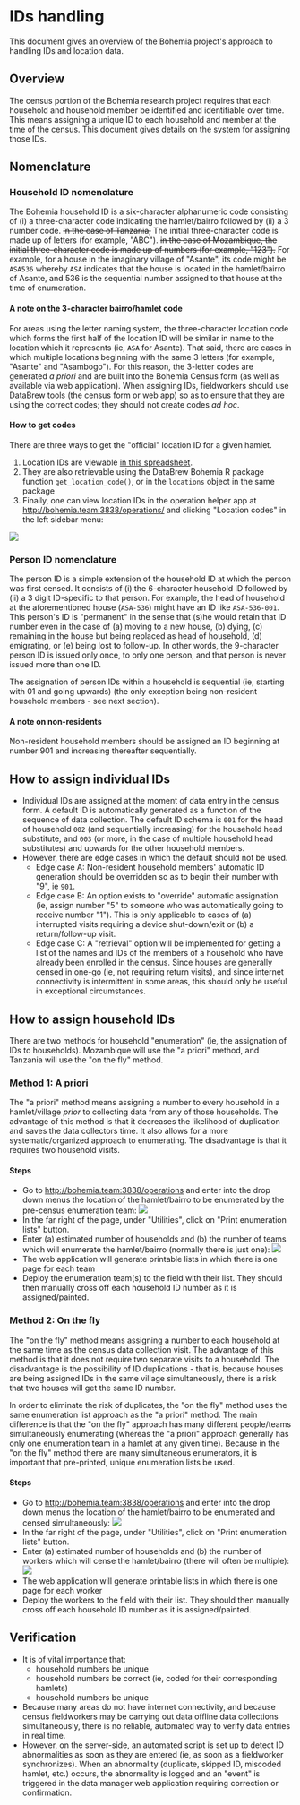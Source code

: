 # IDs handling

This document gives an overview of the Bohemia project's approach to handling IDs and location data.

## Overview

The census portion of the Bohemia research project requires that each household and household member be identified and identifiable over time. This means assigning a unique ID to each household and member at the time of the census. This document gives details on the system for assigning those IDs.

## Nomenclature

### Household ID nomenclature

The Bohemia household ID is a six-character alphanumeric code consisting of (i) a three-character code indicating the hamlet/bairro followed by (ii) a 3 number code. ~~In the case of Tanzania,~~ The initial three-character code is made up of letters (for example, "ABC"). ~~in the case of Mozambique, the initial three-character code is made up of numbers (for example, "123").~~ For example, for a house in the imaginary village of "Asante", its code might be `ASA536` whereby `ASA` indicates that the house is located in the hamlet/bairro of Asante, and 536 is the sequential number assigned to that house at the time of enumeration.  

#### A note on the 3-character bairro/hamlet code

For areas using the letter naming system, the three-character location code which forms the first half of the location ID will be similar in name to the location which it represents (ie, `ASA` for Asante). That said, there are cases in which multiple locations beginning with the same 3 letters (for example, "Asante" and "Asambogo"). For this reason, the 3-letter codes are generated _a priori_ and are built into the Bohemia Census form (as well as available via web application). When assigning IDs, fieldworkers should use DataBrew tools (the census form or web app) so as to ensure that they are using the correct codes; they should not create codes _ad hoc_.

#### How to get codes

There are three ways to get the "official" location ID for a given hamlet.  

1. Location IDs are viewable [in this spreadsheet](https://docs.google.com/spreadsheets/d/1hQWeHHmDMfojs5gjnCnPqhBhiOeqKWG32xzLQgj5iBY/edit#gid=1134589765).
2. They are also retrievable using the DataBrew Bohemia R package function `get_location_code()`, or in the `locations` object in the same package
3. Finally, one can view location IDs in the operation helper app at http://bohemia.team:3838/operations/ and clicking "Location codes" in the left sidebar menu:

![](img/locations.png)


### Person ID nomenclature

The person ID is a simple extension of the household ID at which the person was first censed. It consists of (i) the 6-character household ID followed by (ii) a 3 digit ID-specific to that person. For example, the head of household at the aforementioned house (`ASA-536`) might have an ID like `ASA-536-001`. This person's ID is "permanent" in the sense that (s)he would retain that ID number even in the case of (a) moving to a new house, (b) dying, (c) remaining in the house but being replaced as head of household, (d) emigrating, or (e) being lost to follow-up. In other words, the 9-character person ID is issued only once, to only one person, and that person is never issued more than one ID.

The assignation of person IDs within a household is sequential (ie, starting with 01 and going upwards) (the only exception being non-resident household members - see next section).

#### A note on non-residents

Non-resident household members should be assigned an ID beginning at number 901 and increasing thereafter sequentially.

## How to assign individual IDs

- Individual IDs are assigned at the moment of data entry in the census form. A default ID is automatically generated as a function of the sequence of data collection. The default ID schema is `001` for the head of household `002` (and sequentially increasing) for the household head substitute, and `003` (or more, in the case of multiple household head substitutes) and upwards for the other household members.
- However, there are edge cases in which the default should not be used.
  - Edge case A: Non-resident household members' automatic ID generation should be overridden so as to begin their number with "9", ie `901`.
  - Edge case B: An option exists to "override" automatic assignation (ie, assign number "5" to someone who was automatically going to receive number "1"). This is only applicable to cases of (a) interrupted visits requiring a device shut-down/exit or (b) a return/follow-up visit.
  - Edge case C: A "retrieval" option will be implemented for getting a list of the names and IDs of the members of a household who have already been enrolled in the census. Since houses are generally censed in one-go (ie, not requiring return visits), and since internet connectivity is intermittent in some areas, this should only be useful in exceptional circumstances.


## How to assign household IDs

There are two methods for household "enumeration" (ie, the assignation of IDs to households). Mozambique will use the "a priori" method, and Tanzania will use the "on the fly" method.

### Method 1: A priori

The "a priori" method means assigning a number to every household in a hamlet/village _prior_ to collecting data from any of those households. The advantage of this method is that it decreases the likelihood of duplication and saves the data collectors time. It also allows for a more systematic/organized approach to enumerating. The disadvantage is that it requires two household visits.

#### Steps

- Go to http://bohemia.team:3838/operations and enter into the drop down menus the location of the hamlet/bairro to be enumerated by the pre-census enumeration team:
![](img/locationsdrop.png)
- In the far right of the page, under "Utilities", click on "Print enumeration lists" button.
- Enter (a) estimated number of households and (b) the number of teams which will enumerate the hamlet/bairro (normally there is just one):
![](img/enumeration1.png)
- The web application will generate printable lists in which there is one page for each team
- Deploy the enumeration team(s) to the field with their list. They should then manually cross off each household ID number as it is assigned/painted.

### Method 2: On the fly

The "on the fly" method means assigning a number to each household at the same time as the census data collection visit. The advantage of this method is that it does not require two separate visits to a household. The disadvantage is the possibility of ID duplications - that is, because houses are being assigned IDs in the same village simultaneously, there is a risk that two houses will get the same ID number.

In order to eliminate the risk of duplicates, the "on the fly" method uses the same enumeration list approach as the "a priori" method. The main difference is that the "on the fly" approach has many different people/teams simultaneously enumerating (whereas the "a priori" approach generally has only one enumeration team in a hamlet at any given time). Because in the "on the fly" method there are many simultaneous enumerators, it is important that pre-printed, unique enumeration lists be used.

#### Steps
- Go to http://bohemia.team:3838/operations and enter into the drop down menus the location of the hamlet/bairro to be enumerated and censed simultaneously:
![](img/locationsdrop.png)
- In the far right of the page, under "Utilities", click on "Print enumeration lists" button.
- Enter (a) estimated number of households and (b) the number of workers which will cense the hamlet/bairro (there will often be multiple):
![](img/enumeration1.png)
- The web application will generate printable lists in which there is one page for each worker
- Deploy the workers to the field with their list. They should then manually cross off each household ID number as it is assigned/painted.

## Verification  
- It is of vital importance that:
  - household numbers be unique
  - household numbers be correct (ie, coded for their corresponding hamlets)
  - household numbers be unique
- Because many areas do not have internet connectivity, and because census fieldworkers may be carrying out data offline data collections simultaneously, there is no reliable, automated way to verify data entries in real time.
- However, on the server-side, an automated script is set up to detect ID abnormalities as soon as they are entered (ie, as soon as a fieldworker synchronizes). When an abnormality (duplicate, skipped ID, miscoded hamlet, etc.) occurs, the abnormality is logged and an "event" is triggered in the data manager web application requiring correction or confirmation.
